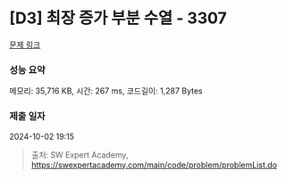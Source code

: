 # [D3] 최장 증가 부분 수열 - 3307 

[문제 링크](https://swexpertacademy.com/main/code/problem/problemDetail.do?contestProbId=AWBOKg-a6l0DFAWr) 

### 성능 요약

메모리: 35,716 KB, 시간: 267 ms, 코드길이: 1,287 Bytes

### 제출 일자

2024-10-02 19:15



> 출처: SW Expert Academy, https://swexpertacademy.com/main/code/problem/problemList.do